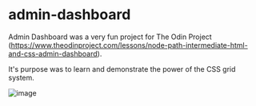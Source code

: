 # admin-dashboard

Admin Dashboard was a very fun project for The Odin Project (https://www.theodinproject.com/lessons/node-path-intermediate-html-and-css-admin-dashboard).

It's purpose was to learn and demonstrate the power of the CSS grid system.

![image](https://github.com/user-attachments/assets/a9adecc4-ea2f-4ca8-8506-35f99b6685ce)
